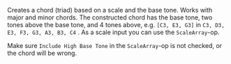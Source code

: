 Creates a chord (triad) based on a scale and the base tone. Works with major and minor chords. The constructed chord has the base tone, two tones above the base tone, and 4 tones above, e.g. `[C3, E3, G3]` in `C3, D3, E3, F3, G3, A3, B3, C4` . As a scale input you can use the `ScaleArray`-op.

Make sure `Include High Base Tone` in the `ScaleArray`-op is not checked, or the chord will be wrong.